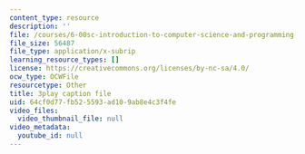 ```yaml
---
content_type: resource
description: ''
file: /courses/6-00sc-introduction-to-computer-science-and-programming-spring-2011/64cf0d77fb525593ad109ab8e4c3f4fe_lFngfmE9RCc.vtt
file_size: 56487
file_type: application/x-subrip
learning_resource_types: []
license: https://creativecommons.org/licenses/by-nc-sa/4.0/
ocw_type: OCWFile
resourcetype: Other
title: 3play caption file
uid: 64cf0d77-fb52-5593-ad10-9ab8e4c3f4fe
video_files:
  video_thumbnail_file: null
video_metadata:
  youtube_id: null
---
```

